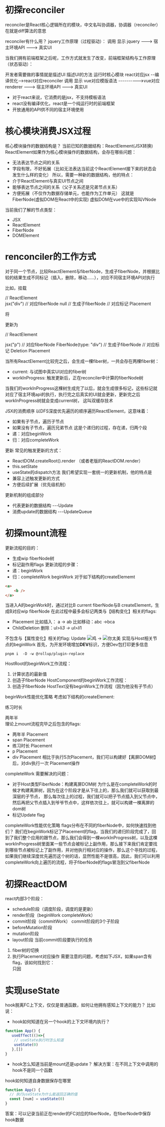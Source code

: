 # 初探reconciler

reconciler是React核心逻辑所在的模块，中文名叫协调器，协调器（reconciler）在就是diff算法的意思

reconciler有什么用？
jquery工作原理（过程驱动）：
调用 显示
jquery ---> 宿主环境API ---> 真实UI

当我们拥有前端框架之后呢，工作方式就发生了改变，前端框架结构与工作原理（状态驱动）：

开发者需要做的事情就是描述UI
描述UI的方法 运行时核心模块
react对应jsx --编译优化-->react对应reconciler 调用 显示
vue对应模版语法 ---------->vue对应renderer ---> 宿主环境API ---> 真实UI

- 对于react来说，它消费的是jsx，不支持模板语法
- react没有编译优化，react是一个纯运行时的前端框架
- 开放通用的API供不同的宿主环境使用

# 核心模块消费JSX过程

核心模块操作的数据结构是？
当前已知的数据结构：ReactElement(JSX转换)
ReactElement如果作为核心模块操作的数据结构，会存在哪些问题：

- 无法表达节点之间的关系
- 字段有限，不好拓展（比如无法表达当前这个ReactElement接下来的状态会发生什么样的变化）
  所以，需要一种新的数据结构，他的特点：
- 介于ReactElement与真实UI节点之间
- 能够表达节点之间的关系（父子关系还是兄弟节点关系）
- 方便拓展（不仅作为数据存储单元，也能作为工作单元）
  这就是FiberNode(虚拟DOM在React中的实现)
  虚拟DOM在vue中的实现叫VNode

当前我们了解的节点类型：

- JSX
- ReactElement
- FiberNode
- DOMElement

# renconciler的工作方式

对于同一个节点，比较ReactElement与fiberNode，生成子fiberNode，并根据比较的结果生成不同标记（插入，删除，移动……），对应不同宿主环境API对执行

比如，挂载<div></div>
// ReactElement <div></div>
jsx("div")
// 对应fiberNode
null
// 生成子fiberNode
// 对应标记
Placement

将<div></div>更新为<p></p>

// ReactElement <p></p>
jsx("p")
// 对应fiberNode
FiberNode(type: "div")
// 生成子fiberNode
// 对应标记
Deletion Placement

当所有ReactElement比较完之后，会生成一棵fiber树，一共会存在两棵fiber树：

- current: 与试图中真实UI对应的fiber树
- workInProgress: 触发更新后，正在reconciler中计算的fiberNode树

当我们的workInProgress这棵树生成完了以后，就会生成很多标记，这些标记就对应了宿主环境api的执行，执行完之后真实的UI就会更新，更新完之后workInProgress树就会变成current树，
这叫双缓存技术

JSX的消费顺序
以DFS深度优先遍历的顺序遍历ReactElement，这意味着：

- 如果有子节点，遍历子节点
- 如果没有子节点，遍历兄弟节点
  这是个递归的过程，存在递，归两个段
- 递：对应beginWork
- 归：对应completeWork

更新
常见的触发更新的方式：

- ReactDOM.createRoot().render
  （或者老版的ReactDOM.render）
- this.setState
- useState的dispatch方法
  我们希望实现一套统一的更新机制，他的特点是
- 兼容上述触发更新的方式
- 方便后续扩展（优先级机制）

更新机制的组成部分

- 代表更新的数据结构 ---Update
- 消费update的数据结构 ---UpdateQueue

# 初探mount流程

更新流程的目的：

- 生成wip fiberNode树
- 标记副作用flags
  更新流程的步骤：
- 递：beginWork
- 归：completeWork
  beginWork
  对于如下结构的createElememt

```html
<a>
	<b />
</a>
```

当进入A的beginWork时，通过对比B current fiberNode与B createElement，生成B对应wip fiberNode
在此过程中最多会标记两类与【结构变化】相关的flags:

- Placement
  比如插入： a -> ab
  比如移动：abc ->bca
- ChildDeletion
  删除：ul>li*3 -> ul>li*1

不包含与【属性变化】相关的flag:
Update
<img title="鸡"/> -> <img title="你太美"/>
实现与Host相关节点的beginWork
首先，为开发环境增加**DEV**标识，方便Dev包打印更多信息

```
pnpm i  -D -w @rollup/plugin-replace
```

HostRoot的beginWork工作流程：

1. 计算状态的最新值
2. 创造子fiberNode
   HostComponent的beginWork工作流程：
3. 创造子fiberNode
   HostText没有beginWork工作流程（因为他没有子节点）

beginWork性能优化策略
考虑如下结构的createElement:

<div>
    <p>练习时长</p>
    <span>两年半</span>
</div>
理论上mount流程完毕之后包含的flags:

- 两年半 Placement
- span Placement
- 练习时长 Placement
- p Placement
- div Placement
  相比于执行5次Placement，我们可以构建好【离屏DOM树】后，对div执行一次 Placement操作

completeWork
需要解决的问题：

- 对于Host类型FiberNode：构建离屏DOM树
  为什么是在completeWork的时候才构建离屏树，因为在这个阶段才是从下往上的，那么我们就可以获取到最深层的子节点，
  那么每次往上的过程，我们就可以把子节点插入到父节点中，然后再把父节点插入到爷爷节点中，这样依次往上，就可以构建一棵离屏的dom树
- 标记Update flag

completeWork性能优化策略
flags分布在不同的fiberNode中，如何快速找到他们？
我们在beginWork标记了Placement的flag，当我们的递归阶段完成了，回到了我们整个应用的跟节点，那么我们会得到一棵workInProgress树，以及这棵workInProgress树里面某一些节点会被标记上副作用，那么接下来我们肯定要找到哪些节点被标记上了副作用，并对他执行相对应的操作，那么这个寻找的过程，如果我们继续深度优先遍历这个树的话，显然性能不是很高，因此，我们可以利用completeWork向上遍历的流程，将子fiberNode的flags冒泡到父fiberNode

# 初探ReactDOM

react内部3个阶段：

- schedule阶段（调度阶段，调度的是更新）
- render阶段（beginWork completeWork）
- commit阶段（commitWork）
  commit阶段的3个子阶段
- beforeMutation阶段
- mutation阶段
- layout阶段
  当前commit阶段要执行的任务

1. fiber树的切换
2. 执行Placement对应操作
   需要注意的问题，考虑如下JSX，如果span含有flag，该如何找到它：
   <App>
   <div>
   <span>只因</span>
   </div>
   </App>




# 实现useState
hook脱离FC上下文，仅仅是普通函数，如何让他拥有感知上下文的能力？
比如说：
* hook如何知道在另一个hook的上下文环境内执行？
```javascript
function App() {
   useEffect(()=>{
    // useState执行时怎么知道
    useState(0)
   },[])
}
```
* hook怎么知道当前是mount还是update？
解决方案：在不同上下文中调用的hook不是同一个函数

hook如何知道自身数据保存在哪里
```javascript
function App() {
  // 执行useState为什么能返回正确的值
  const [num] = useState(0)
}
```
答案：可以记录当前正在render的FC对应的fiberNode，在fiberNode中保存hook数据

